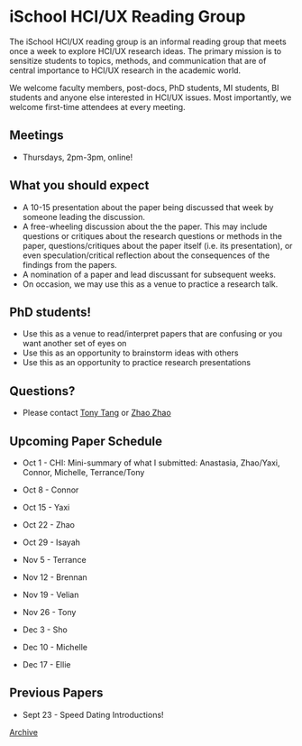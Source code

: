 # iSchool HCI/UX Reading Group

The iSchool HCI/UX reading group is an informal reading group that meets once a week to explore HCI/UX research ideas. The primary mission is to sensitize students to topics, methods, and communication that are of central importance to HCI/UX research in the academic world.

We welcome faculty members, post-docs, PhD students, MI students, BI students and anyone else interested in HCI/UX issues. Most importantly, we welcome first-time attendees at every meeting.

## Meetings
* Thursdays, 2pm-3pm, online!

## What you should expect
* A 10-15 presentation about the paper being discussed that week by someone leading the discussion.
* A free-wheeling discussion about the the paper. This may include questions or critiques about the research questions or methods in the paper, questions/critiques about the paper itself (i.e. its presentation), or even speculation/critical reflection about the consequences of the findings from the papers.
* A nomination of a paper and lead discussant for subsequent weeks.
* On occasion, we may use this as a venue to practice a research talk.

## PhD students!
* Use this as a venue to read/interpret papers that are confusing or you want another set of eyes on
* Use this as an opportunity to brainstorm ideas with others
* Use this as an opportunity to practice research presentations

## Questions?
* Please contact [Tony Tang](https://ischool.utoronto.ca/profile/tony-tang/) or [Zhao Zhao](mailto:)

## Upcoming Paper Schedule

* Oct 1 - CHI: Mini-summary of what I submitted: Anastasia, Zhao/Yaxi, Connor, Michelle, Terrance/Tony

* Oct 8 - Connor

* Oct 15 - Yaxi

* Oct 22 - Zhao

* Oct 29 - Isayah

* Nov 5 - Terrance

* Nov 12 - Brennan

* Nov 19 - Velian

* Nov 26 - Tony

* Dec 3 - Sho

* Dec 10 - Michelle

* Dec 17 - Ellie

## Previous Papers

* Sept 23 - Speed Dating Introductions!


[Archive](archive.md)
